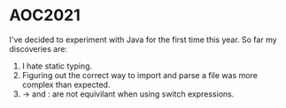 # AOC2021

I've decided to experiment with Java for the first time this year. 
So far my discoveries are:
1. I hate static typing.
2. Figuring out the correct way to import and parse a file was more complex than expected.
3. -> and : are not equivilant when using switch expressions.
